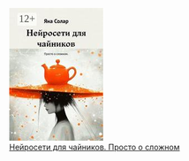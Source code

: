 ![](Нейросети%20для%20чайников.%20Просто%20о%20сложном.jpg)  
[Нейросети для чайников. Просто о сложном](Нейросети%20для%20чайников.%20Просто%20о%20сложном.md)

